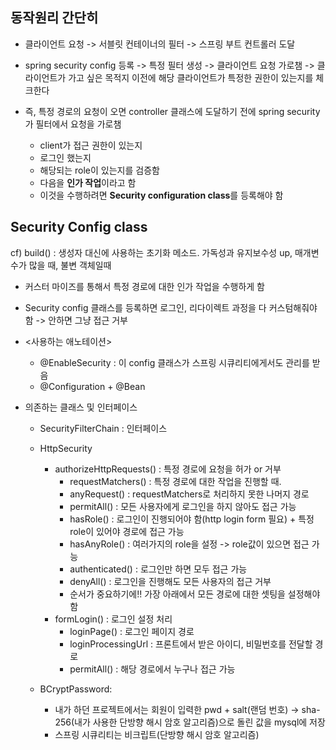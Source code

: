 ## 동작원리 간단히
- 클라이언트 요청 -> 서블릿 컨테이너의 필터 -> 스프링 부트 컨트롤러 도달
- spring security config 등록 -> 특정 필터 생성 -> 클라이언트 요청 가로챔 -> 클라이언트가 가고 싶은 목적지 이전에 해당 클라이언트가 특정한 권한이 있는지를 체크한다

- 즉, 특정 경로의 요청이 오면 controller 클래스에 도달하기 전에 spring security가 필터에서 요청을 가로챔
  - client가 접근 권한이 있는지
  - 로그인 했는지
  - 해당되는 role이 있는지를 검증함
  - 다음을 **인가 작업**이라고 함
  - 이것을 수행하려면 **Security configuration class**를 등록해야 함 

## Security Config class
cf) build() : 생성자 대신에 사용하는 초기화 메소드. 가독성과 유지보수성 up, 매개변수가 많을 때, 불변 객체일때
- 커스터 마이즈를 통해서 특정 경로에 대한 인가 작업을 수행하게 함
- Security config 클래스를 등록하면 로그인, 리다이렉트 과정을 다 커스텀해줘야 함 -> 안하면 그냥 접근 거부 

- <사용하는 애노테이션>
  - @EnableSecurity : 이 config 클래스가 스프링 시큐리티에게서도 관리를 받음
  - @Configuration + @Bean
- 의존하는 클래스 및 인터페이스
  - SecurityFilterChain : 인터페이스
    
  - HttpSecurity
    - authorizeHttpRequests() : 특정 경로에 요청을 허가 or 거부 
      - requestMatchers() : 특정 경로에 대한 작업을 진행할 때. 
      - anyRequest() : requestMatchers로 처리하지 못한 나머지 경로
      - permitAll() : 모든 사용자에게 로그인을 하지 않아도 접근 가능 
      - hasRole() : 로그인이 진행되어야 함(http login form 필요) + 특정 role이 있어야 경로에 접근 가능
      - hasAnyRole() : 여러가지의 role을 설정 -> role값이 있으면 접근 가능
      - authenticated() : 로그인만 하면 모두 접근 가능
      - denyAll() : 로그인을 진행해도 모든 사용자의 접근 거부
      - 순서가 중요하기에!! 가장 아래에서 모든 경로에 대한 셋팅을 설정해야 함
    - formLogin() : 로그인 설정 처리
      - loginPage() : 로그인 페이지 경로
      - loginProcessingUrl : 프론트에서 받은 아이디, 비밀번호를 전달할 경로
      - permitAll() : 해당 경로에서 누구나 접근 가능
  - BCryptPassword:
    - 내가 하던 프로젝트에서는 회원이 입력한 pwd + salt(랜덤 번호) -> sha-256(내가 사용한 단방향 해시 암호 알고리즘)으로 돌린 값을 mysql에 저장
    - 스프링 시큐리티는 비크립트(단방향 해시 암호 알고리즘) 
